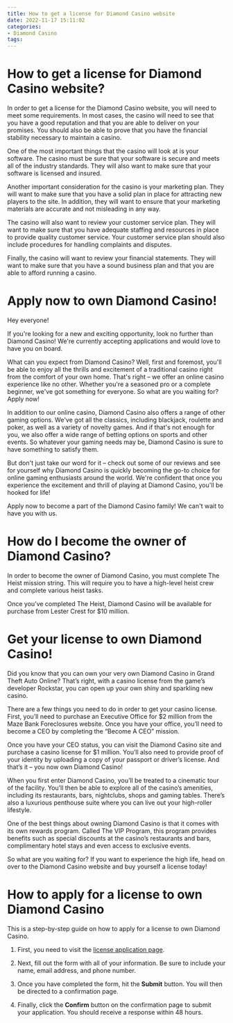 ```yaml
---
title: How to get a license for Diamond Casino website
date: 2022-11-17 15:11:02
categories:
- Diamond Casino
tags:
---
```



#  How to get a license for Diamond Casino website?

In order to get a license for the Diamond Casino website, you will need to meet some requirements. In most cases, the casino will need to see that you have a good reputation and that you are able to deliver on your promises. You should also be able to prove that you have the financial stability necessary to maintain a casino.

One of the most important things that the casino will look at is your software. The casino must be sure that your software is secure and meets all of the industry standards. They will also want to make sure that your software is licensed and insured.

Another important consideration for the casino is your marketing plan. They will want to make sure that you have a solid plan in place for attracting new players to the site. In addition, they will want to ensure that your marketing materials are accurate and not misleading in any way.

The casino will also want to review your customer service plan. They will want to make sure that you have adequate staffing and resources in place to provide quality customer service. Your customer service plan should also include procedures for handling complaints and disputes.

Finally, the casino will want to review your financial statements. They will want to make sure that you have a sound business plan and that you are able to afford running a casino.

#  Apply now to own Diamond Casino!

Hey everyone!

If you're looking for a new and exciting opportunity, look no further than Diamond Casino! We're currently accepting applications and would love to have you on board.

What can you expect from Diamond Casino? Well, first and foremost, you'll be able to enjoy all the thrills and excitement of a traditional casino right from the comfort of your own home. That's right – we offer an online casino experience like no other. Whether you're a seasoned pro or a complete beginner, we've got something for everyone. So what are you waiting for? Apply now!

In addition to our online casino, Diamond Casino also offers a range of other gaming options. We've got all the classics, including blackjack, roulette and poker, as well as a variety of novelty games. And if that's not enough for you, we also offer a wide range of betting options on sports and other events. So whatever your gaming needs may be, Diamond Casino is sure to have something to satisfy them.

But don't just take our word for it – check out some of our reviews and see for yourself why Diamond Casino is quickly becoming the go-to choice for online gaming enthusiasts around the world. We're confident that once you experience the excitement and thrill of playing at Diamond Casino, you'll be hooked for life!

Apply now to become a part of the Diamond Casino family! We can't wait to have you with us.

#  How do I become the owner of Diamond Casino? 

In order to become the owner of Diamond Casino, you must complete The Heist mission string. This will require you to have a high-level heist crew and complete various heist tasks. 

Once you’ve completed The Heist, Diamond Casino will be available for purchase from Lester Crest for $10 million.

#  Get your license to own Diamond Casino! 

Did you know that you can own your very own Diamond Casino in Grand Theft Auto Online? That’s right, with a casino license from the game’s developer Rockstar, you can open up your own shiny and sparkling new casino.

There are a few things you need to do in order to get your casino license. First, you’ll need to purchase an Executive Office for $2 million from the Maze Bank Foreclosures website. Once you have your office, you’ll need to become a CEO by completing the “Become A CEO” mission.

Once you have your CEO status, you can visit the Diamond Casino site and purchase a casino license for $1 million. You’ll also need to provide proof of your identity by uploading a copy of your passport or driver’s license. And that’s it – you now own Diamond Casino!

When you first enter Diamond Casino, you’ll be treated to a cinematic tour of the facility. You’ll then be able to explore all of the casino’s amenities, including its restaurants, bars, nightclubs, shops and gaming tables. There’s also a luxurious penthouse suite where you can live out your high-roller lifestyle.

One of the best things about owning Diamond Casino is that it comes with its own rewards program. Called The VIP Program, this program provides benefits such as special discounts at the casino’s restaurants and bars, complimentary hotel stays and even access to exclusive events.

So what are you waiting for? If you want to experience the high life, head on over to the Diamond Casino website and buy yourself a license today!

#  How to apply for a license to own Diamond Casino

This is a step-by-step guide on how to apply for a license to own Diamond Casino.

1. First, you need to visit the [license application page](https://www.diamondcasino.com/licensing/).

2. Next, fill out the form with all of your information. Be sure to include your name, email address, and phone number.

3. Once you have completed the form, hit the **Submit** button. You will then be directed to a confirmation page.

4. Finally, click the **Confirm** button on the confirmation page to submit your application. You should receive a response within 48 hours.